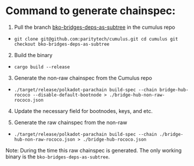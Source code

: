 # Command to generate chainspec:

1. Pull the branch [bko-bridges-deps-as-subtree](https://github.com/paritytech/cumulus/tree/bko-bridges-deps-as-subtree) in the cumulus repo
- `git clone git@github.com:paritytech/cumulus.git
   cd cumulus
   git checkout bko-bridges-deps-as-subtree`

2. Build the binary
- `cargo build --release`

3.  Generate the non-raw chainspec from the Cumulus repo
- `./target/release/polkadot-parachain build-spec --chain bridge-hub-rococo --disable-default-bootnode > ./bridge-hub-non-raw-rococo.json`

4. Update the necessary field for bootnodes, keys, and etc.

5. Generate the raw chainspec from the non-raw
- `./target/release/polkadot-parachain build-spec --chain ./bridge-hub-non-raw-rococo.json > ./bridge-hub-rococo.json`


Note: During the time this raw chainspec is generated. The only working binary is the `bko-bridges-deps-as-subtree`.

